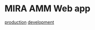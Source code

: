 # MIRA AMM Web app

[production](https://mira.ly/)
[development](https://d2gdnex5lpr7h7.cloudfront.net)
